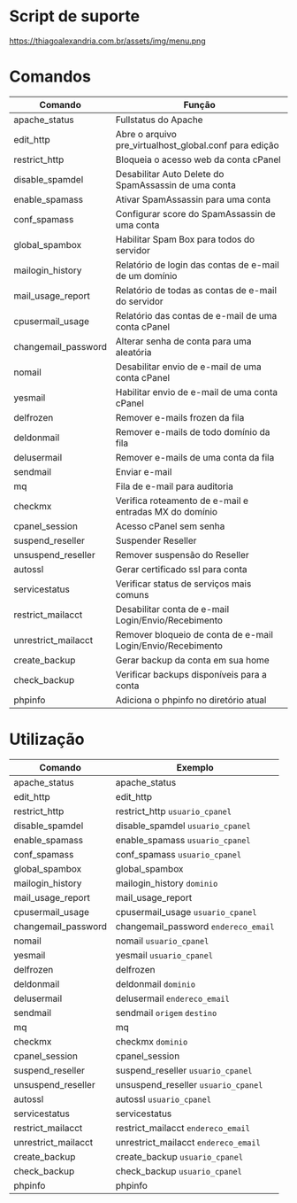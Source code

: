 # Script de suporte

https://thiagoalexandria.com.br/assets/img/menu.png

# Comandos
|Comando| Função|
|---|---|
|apache_status| Fullstatus do Apache|
|edit_http| Abre o arquivo pre_virtualhost_global.conf para edição|
|restrict_http| Bloqueia o acesso web da conta cPanel|
|disable_spamdel| Desabilitar Auto Delete do SpamAssassin de uma conta|
|enable_spamass| Ativar SpamAssassin para uma conta|
|conf_spamass| Configurar score do SpamAssassin de uma conta|
|global_spambox| Habilitar Spam Box para todos do servidor|
|mailogin_history|  Relatório de login das contas de e-mail de um domínio|
|mail_usage_report|  Relatório de todas as contas de e-mail do servidor|
|cpusermail_usage|  Relatório das contas de e-mail de uma conta cPanel|
|changemail_password|  Alterar senha de conta para uma aleatória|
|nomail| Desabilitar envio de e-mail de uma conta cPanel|
|yesmail| Habilitar envio de e-mail de uma conta cPanel|
|delfrozen| Remover e-mails frozen da fila|
|deldonmail| Remover e-mails de todo domínio da fila|
|delusermail| Remover e-mails de uma conta da fila|
|sendmail| Enviar e-mail|
|mq| Fila de e-mail para auditoria|
|checkmx| Verifica roteamento de e-mail e entradas MX do domínio|
|cpanel_session| Acesso cPanel sem senha|
|suspend_reseller| Suspender Reseller|
|unsuspend_reseller| Remover suspensão do Reseller|
|autossl| Gerar certificado ssl para conta|
|servicestatus| Verificar status de serviços mais comuns|
|restrict_mailacct| Desabilitar conta de e-mail Login/Envio/Recebimento|
|unrestrict_mailacct| Remover bloqueio de conta de e-mail Login/Envio/Recebimento|
|create_backup| Gerar backup da conta em sua home|
|check_backup| Verificar backups disponíveis para a conta|
|phpinfo| Adiciona o phpinfo no diretório atual|

# Utilização

|Comando| Exemplo|
|---|---|
|apache_status| apache_status|
|edit_http| edit_http|
|restrict_http| restrict_http `usuario_cpanel`|
|disable_spamdel| disable_spamdel `usuario_cpanel`|
|enable_spamass| enable_spamass `usuario_cpanel`|
|conf_spamass| conf_spamass `usuario_cpanel`|
|global_spambox| global_spambox|
|mailogin_history| mailogin_history `dominio`|
|mail_usage_report| mail_usage_report|
|cpusermail_usage| cpusermail_usage `usuario_cpanel`|
|changemail_password| changemail_password `endereco_email`|
|nomail| nomail `usuario_cpanel`|
|yesmail| yesmail `usuario_cpanel`|
|delfrozen| delfrozen|
|deldonmail| deldonmail `dominio`|
|delusermail| delusermail `endereco_email`|
|sendmail| sendmail `origem` `destino`|
|mq| mq|
|checkmx| checkmx `dominio`|
|cpanel_session| cpanel_session|
|suspend_reseller| suspend_reseller `usuario_cpanel`|
|unsuspend_reseller| unsuspend_reseller `usuario_cpanel`|
|autossl| autossl `usuario_cpanel`|
|servicestatus| servicestatus|
|restrict_mailacct| restrict_mailacct `endereco_email`|
|unrestrict_mailacct| unrestrict_mailacct `endereco_email`|
|create_backup| create_backup `usuario_cpanel`|
|check_backup| check_backup `usuario_cpanel`|
|phpinfo| phpinfo|
